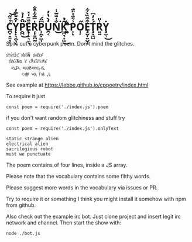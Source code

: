 
C̪̞̠͈̣̜̾̎̋̚͝Y̨̙͉̯͉̓̂̐͆̒ͅP̭̪̈̂̒̉̕͘͜E̢̹̙͉̼̖͌͌͑̽Ŗ̙͈̪̰̍̿͋͒̐P̹̭͓͖͎͆̈́U̯͔̓̀̔̓N̐̍͌̃̾͘͜K̫̪͉̟͚̑̉͜ ̛͍͚͋͂͝P̩̾̎͊̽̎͊ͅŐ̩̦Ȩ̬̦͍̮͒͒̏̀͋ͅŢ̖̼̺́̽̒͆R͍͍͗̎Ẏ̧̼͉͜
===================


Spits out a cyberpunk poem. Don't mind the glitches.

```
ꜱ̑ᴛ͑ᴀ̉ᴛ̔ɪ̐ᴄ̏ ɴ͒ᴇ͝ᴏ̈́ɴ̊ ꜱ̒ʜ͝ᴇ́ᴇ̇ᴘ͛
 ꜱ̊ᴛ̊ʀ͛ᴀ̚ɴ̅ɢ͘ᴇ̊ ᴄ͋ʀ̾ᴇ̚ᴀ̽ᴛ͂ᴜ͝ʀ̇ᴇ͛
  ᴇ͜ᴠ̥ɪ̦ʟ͉ ᴍ̭ᴇ̢ᴛ̯ʀ̮ᴏ̣ᴘ̗ᴏ̲ʟ̗ɪ͔ꜱ̻
      ᴄͅᴀ͖ɴ̰ ᴡ̧ᴇ̻ ꜰ̣ᴀ͍ʟ̡ʟ̪
```


See example at https://lebbe.github.io/cppoetry/index.html


To require it just

```
const poem = require('./index.js').poem
```

if you don't want random glitchiness and stuff try


```
const poem = require('./index.js').onlyText
```


```
static strange alien
electrical alien
sacrilogious robot
must we punctuate
```

The poem contains of four lines, inside a JS array.


Please note that the vocabulary contains some filthy words.


Please suggest more words in the vocabulary via issues or PR.


Try to require it or something I think you might install it somehow with npm
from github.



Also check out the example irc bot. Just clone project and insert legit
irc network and channel. Then start the show with:

```
node ./bot.js
```
